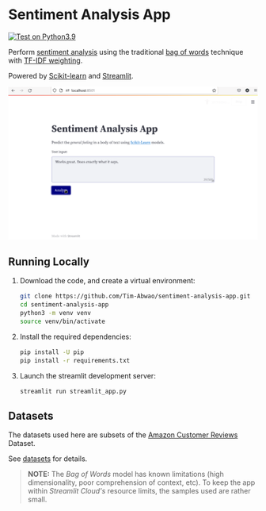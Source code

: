 # Sentiment Analysis App

[![Test on Python3.9](https://github.com/Tim-Abwao/sentiment-analysis-app/actions/workflows/run-tests.yml/badge.svg)](https://github.com/Tim-Abwao/sentiment-analysis-app/actions/workflows/run-tests.yml)

Perform [sentiment analysis][sentiment-analysis] using the traditional [bag of words][b-o-w] technique with [TF-IDF weighting][tfidf].

Powered by [Scikit-learn][sklearn] and [Streamlit][streamlit].

[![Screen cast](screencast.gif)][live-app]

## Running Locally

1. Download the code, and create a virtual environment:

    ```bash
    git clone https://github.com/Tim-Abwao/sentiment-analysis-app.git
    cd sentiment-analysis-app
    python3 -m venv venv
    source venv/bin/activate
    ```

2. Install the required dependencies:

    ```bash
    pip install -U pip
    pip install -r requirements.txt
    ```

3. Launch the streamlit development server:

    ```bash
    streamlit run streamlit_app.py
    ```

## Datasets

The datasets used here are subsets of the [Amazon Customer Reviews][datasets] Dataset.

See [datasets](datasets/) for details.

> **NOTE:** The *Bag of Words* model has known limitations (high dimensionality, poor comprehension of context, etc). To keep the app within *Streamlit Cloud's* resource limits, the samples used are rather small.

[b-o-w]: https://en.wikipedia.org/wiki/Bag-of-words_model
[datasets]: https://s3.amazonaws.com/amazon-reviews-pds/tsv/index.txt
[live-app]: https://share.streamlit.io/tim-abwao/sentiment-analysis-app/main
[sentiment-analysis]: https://en.wikipedia.org/wiki/Sentiment_analysis
[sklearn]: https://scikit-learn.org/
[streamlit]: https://streamlit.io/
[tfidf]: https://en.wikipedia.org/wiki/Tf%E2%80%93idf
